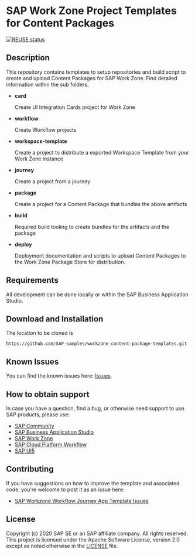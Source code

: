 # SAP Work Zone Project Templates for Content Packages
[![REUSE status](https://api.reuse.software/badge/github.com/SAP-samples/workzone-workflow-journey-app-template)](https://api.reuse.software/info/github.com/SAP-samples/workzone-workflow-journey-app-template)

## Description

This repository contains templates to setup repositories and build script to create and upload Content Packages for SAP Work Zone. Find detailed information within the sub folders.
- **card**

  Create UI Integration Cards project for Work Zone
- **workflow**

  Create Workflow projects
- **workspace-template**

  Create a project to distribute a exported Workspace Template from your Work Zone instance
- **journey**

  Create a project from a journey
- **package**

  Create a project for a Content Package that bundles the above artifacts
- **build**

  Required build tooling to create bundles for the artifacts and the package

- **deploy**

  Deployment documentation and scripts to upload Content Packages to the Work Zone Package Store for distribution.


## Requirements

All development can be done locally or within the SAP Business Application Studio.


## Download and Installation

The location to be cloned is

```
https://github.com/SAP-samples/workzone-content-package-templates.git
```

## Known Issues

You can find the known issues here: [Issues](https://github.com/SAP-samples/workzone-content-package-template/issues).

## How to obtain support

In case you have a question, find a bug, or otherwise need support to use SAP products, please use:

* [SAP Community](https://community.sap.com/)
* [SAP Business Application Studio](https://help.sap.com/viewer/product/SAP%20Business%20Application%20Studio/Cloud/en-US)
* [SAP Work Zone](https://help.sap.com/viewer/fec5ca6e3229418f84a932c745cbe985/Cloud/en-US)
* [SAP Cloud Platform Workflow](https://help.sap.com/viewer/product/WORKFLOW_SERVICE/Cloud/en-US)
* [SAP UI5](https://help.sap.com/viewer/product/SAPUI5/External/en-US)


## Contributing

If you have suggestions on how to improve the template and associated code, you're welcome to post it as an issue here:

* [SAP Workzone Workflow Journey App Template Issues](https://github.com/SAP-samples/workzone-content-package-templates/issues)

## License
Copyright (c) 2020 SAP SE or an SAP affiliate company. All rights reserved. This project is licensed under the Apache Software License, version 2.0 except as noted otherwise in the [LICENSE](LICENSES/Apache-2.0.txt) file.